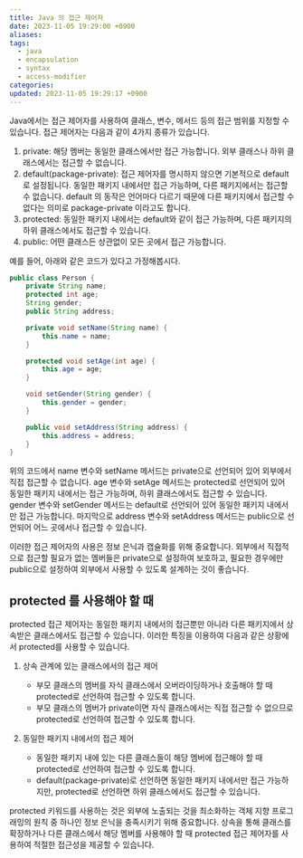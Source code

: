 ```yaml
---
title: Java 의 접근 제어자
date: 2023-11-05 19:29:00 +0900
aliases: 
tags:
  - java
  - encapsulation
  - syntax
  - access-modifier
categories: 
updated: 2023-11-05 19:29:17 +0900
---
```


Java에서는 접근 제어자를 사용하여 클래스, 변수, 메서드 등의 접근 범위를 지정할 수 있습니다. 접근 제어자는 다음과 같이 4가지 종류가 있습니다.

1. private: 해당 멤버는 동일한 클래스에서만 접근 가능합니다. 외부 클래스나 하위 클래스에서는 접근할 수 없습니다.
2. default(package-private): 접근 제어자를 명시하지 않으면 기본적으로 default로 설정됩니다. 동일한 패키지 내에서만 접근 가능하며, 다른 패키지에서는 접근할 수 없습니다. default 의 동작은 언어마다 다르기 때문에 다른 패키지에서 접근할 수 없다는 의미로 package-private 이라고도 합니다.
3. protected: 동일한 패키지 내에서는 default와 같이 접근 가능하며, 다른 패키지의 하위 클래스에서도 접근할 수 있습니다.
4. public: 어떤 클래스든 상관없이 모든 곳에서 접근 가능합니다.

예를 들어, 아래와 같은 코드가 있다고 가정해봅시다.

```java
public class Person {
    private String name;
    protected int age;
    String gender;
    public String address;

    private void setName(String name) {
        this.name = name;
    }

    protected void setAge(int age) {
        this.age = age;
    }

    void setGender(String gender) {
        this.gender = gender;
    }

    public void setAddress(String address) {
        this.address = address;
    }
}
```

위의 코드에서 name 변수와 setName 메서드는 private으로 선언되어 있어 외부에서 직접 접근할 수 없습니다. age 변수와 setAge 메서드는 protected로 선언되어 있어 동일한 패키지 내에서는 접근 가능하며, 하위 클래스에서도 접근할 수 있습니다. gender 변수와 setGender 메서드는 default로 선언되어 있어 동일한 패키지 내에서만 접근 가능합니다. 마지막으로 address 변수와 setAddress 메서드는 public으로 선언되어 어느 곳에서나 접근할 수 있습니다.

이러한 접근 제어자의 사용은 정보 은닉과 캡슐화를 위해 중요합니다. 외부에서 직접적으로 접근할 필요가 없는 멤버들은 private으로 설정하여 보호하고, 필요한 경우에만 public으로 설정하여 외부에서 사용할 수 있도록 설계하는 것이 좋습니다.

## protected 를 사용해야 할 때

protected 접근 제어자는 동일한 패키지 내에서의 접근뿐만 아니라 다른 패키지에서 상속받은 클래스에서도 접근할 수 있습니다. 이러한 특징을 이용하여 다음과 같은 상황에서 protected를 사용할 수 있습니다.

1. 상속 관계에 있는 클래스에서의 접근 제어
   - 부모 클래스의 멤버를 자식 클래스에서 오버라이딩하거나 호출해야 할 때 protected로 선언하여 접근할 수 있도록 합니다.
   - 부모 클래스의 멤버가 private이면 자식 클래스에서는 직접 접근할 수 없으므로 protected로 선언하여 접근할 수 있도록 합니다.

2. 동일한 패키지 내에서의 접근 제어
   - 동일한 패키지 내에 있는 다른 클래스들이 해당 멤버에 접근해야 할 때 protected로 선언하여 접근할 수 있도록 합니다.
   - default(package-private)로 선언하면 동일한 패키지 내에서만 접근 가능하지만, protected로 선언하면 하위 클래스에서도 접근할 수 있습니다.

protected 키워드를 사용하는 것은 외부에 노출되는 것을 최소화하는 객체 지향 프로그래밍의 원칙 중 하나인 정보 은닉을 충족시키기 위해 중요합니다. 상속을 통해 클래스를 확장하거나 다른 클래스에서 해당 멤버를 사용해야 할 때 protected 접근 제어자를 사용하여 적절한 접근성을 제공할 수 있습니다.
